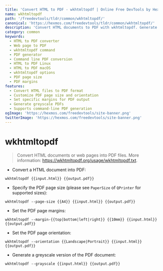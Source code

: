 ```yaml
---
title: 'Convert HTML to PDF - wkhtmltopdf | Online Free DevTools by Hexmos'
name: wkhtmltopdf
path: '/freedevtools/tldr/common/wkhtmltopdf/'
canonical: 'https://hexmos.com/freedevtools/tldr/common/wkhtmltopdf/'
description: 'Convert HTML documents to PDF with wkhtmltopdf. Generate professional-quality PDFs from web pages or HTML files with customizable options. Free online tool, no registration required.'
category: common
keywords:
  - HTML to PDF converter
  - Web page to PDF
  - wkhtmltopdf command
  - PDF generator
  - Command line PDF conversion
  - HTML to PDF Linux
  - HTML to PDF macOS
  - wkhtmltopdf options
  - PDF page size
  - PDF margins
features:
  - Convert HTML files to PDF format
  - Customize PDF page size and orientation
  - Set specific margins for PDF output
  - Generate greyscale PDFs
  - Supports command-line PDF generation
ogImage: 'https://hexmos.com/freedevtools/site-banner.png'
twitterImage: 'https://hexmos.com/freedevtools/site-banner.png'
---
```


# wkhtmltopdf

> Convert HTML documents or web pages into PDF files.
> More information: <https://wkhtmltopdf.org/usage/wkhtmltopdf.txt>.

- Convert a HTML document into PDF:

`wkhtmltopdf {{input.html}} {{output.pdf}}`

- Specify the PDF page size (please see `PaperSize` of `QPrinter` for supported sizes):

`wkhtmltopdf --page-size {{A4}} {{input.html}} {{output.pdf}}`

- Set the PDF page margins:

`wkhtmltopdf --margin-{{top|bottom|left|right}} {{10mm}} {{input.html}} {{output.pdf}}`

- Set the PDF page orientation:

`wkhtmltopdf --orientation {{Landscape|Portrait}} {{input.html}} {{output.pdf}}`

- Generate a greyscale version of the PDF document:

`wkhtmltopdf --grayscale {{input.html}} {{output.pdf}}`
